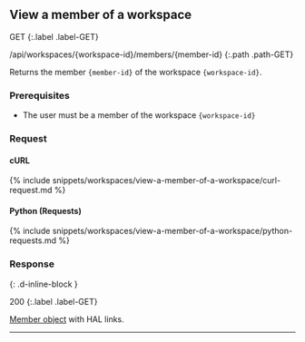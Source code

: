 ## View a member of a workspace

GET
{:.label .label-GET}

/api/workspaces/{workspace-id}/members/{member-id}
{:.path .path-GET}

Returns the member `{member-id}` of the workspace `{workspace-id}`.

### Prerequisites

- The user must be a member of the workspace `{workspace-id}`

### Request

#### cURL

{% include snippets/workspaces/view-a-member-of-a-workspace/curl-request.md %}

#### Python (Requests)

{% include snippets/workspaces/view-a-member-of-a-workspace/python-requests.md %}

### Response
{: .d-inline-block }

200
{:.label .label-GET}

[Member object](#member-object) with HAL links.

---
